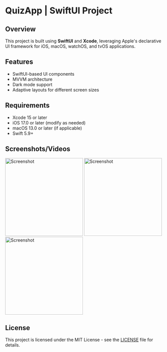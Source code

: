 # QuizApp | SwiftUI  Project

## Overview
This project is built using **SwiftUI** and **Xcode**, leveraging Apple's declarative UI framework for iOS, macOS, watchOS, and tvOS applications.

## Features
- SwiftUI-based UI components
- MVVM architecture
- Dark mode support
- Adaptive layouts for different screen sizes

## Requirements
- Xcode 15 or later
- iOS 17.0 or later (modify as needed)
- macOS 13.0 or later (if applicable)
- Swift 5.9+
  
## Screenshots/Videos
<img width="250" alt="Screenshot" src= "https://github.com/user-attachments/assets/55363aa5-dbad-434e-a5cf-df2bebdabafd">
<img width="250" alt="Screenshot" src= "https://github.com/user-attachments/assets/bc27087a-135e-46ce-889f-78cab52a6414">
<img width="250" alt="Screenshot" src= "https://github.com/user-attachments/assets/39967f73-dc8a-44c5-bcc7-7951f2380874">

## License
This project is licensed under the MIT License - see the [LICENSE](LICENSE) file for details.
